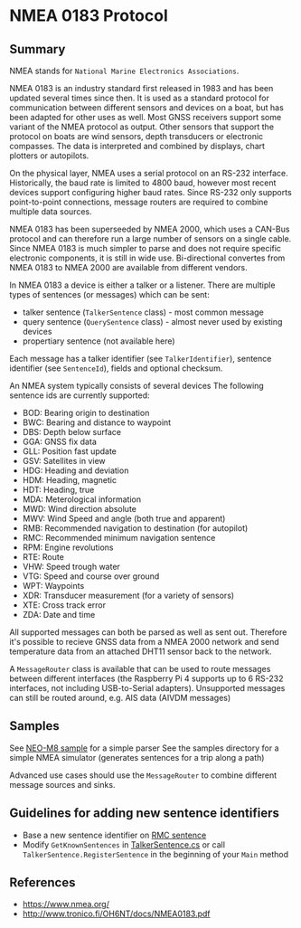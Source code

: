 ﻿# NMEA 0183 Protocol

## Summary

NMEA stands for `National Marine Electronics Associations`.

NMEA 0183 is an industry standard first released in 1983 and has been updated several times since then. It is used as a standard protocol 
for communication between different sensors and devices on a boat, but has been adapted for other uses as well. Most GNSS receivers
support some variant of the NMEA protocol as output. Other sensors that support the protocol on boats are wind sensors, depth transducers
or electronic compasses. The data is interpreted and combined by displays, chart plotters or autopilots.

On the physical layer, NMEA uses a serial protocol on an RS-232 interface. Historically, the baud rate is limited to 4800 baud, however
most recent devices support configuring higher baud rates. Since RS-232 only supports point-to-point connections, message routers are
required to combine multiple data sources.

NMEA 0183 has been superseeded by NMEA 2000, which uses a CAN-Bus protocol and can therefore run a large number of sensors on a single cable.
Since NMEA 0183 is much simpler to parse and does not require specific electronic components, it is still in wide use. Bi-directional convertes
from NMEA 0183 to NMEA 2000 are available from different vendors.

In NMEA 0183 a device is either a talker or a listener. There are multiple types of sentences (or messages) which can be sent:
- talker sentence (`TalkerSentence` class) - most common message
- query sentence (`QuerySentence` class) - almost never used by existing devices
- propertiary sentence (not available here)

Each message has a talker identifier (see `TalkerIdentifier`), sentence identifier (see `SentenceId`), fields and optional checksum.

An NMEA system typically consists of several devices 
The following sentence ids are currently supported:

- BOD: Bearing origin to destination
- BWC: Bearing and distance to waypoint
- DBS: Depth below surface
- GGA: GNSS fix data
- GLL: Position fast update
- GSV: Satellites in view
- HDG: Heading and deviation
- HDM: Heading, magnetic
- HDT: Heading, true
- MDA: Meterological information
- MWD: Wind direction absolute
- MWV: Wind Speed and angle (both true and apparent)
- RMB: Recommended navigation to destination (for autopilot)
- RMC: Recommended minimum navigation sentence
- RPM: Engine revolutions
- RTE: Route
- VHW: Speed trough water
- VTG: Speed and course over ground
- WPT: Waypoints
- XDR: Transducer measurement (for a variety of sensors)
- XTE: Cross track error
- ZDA: Date and time

All supported messages can both be parsed as well as sent out. Therefore it's possible to recieve GNSS data from a NMEA 2000 network and
send temperature data from an attached DHT11 sensor back to the network.

A `MessageRouter` class is available that can be used to route messages between different interfaces (the Raspberry Pi 4 supports up to 
6 RS-232 interfaces, not including USB-to-Serial adapters).
Unsupported messages can still be routed around, e.g. AIS data (AIVDM messages)

## Samples

See [NEO-M8 sample](../samples/NEO-M8-README.md) for a simple parser
See the samples directory for a simple NMEA simulator (generates sentences for a trip along a path)

Advanced use cases should use the `MessageRouter` to combine different message sources and sinks.

## Guidelines for adding new sentence identifiers

- Base a new sentence identifier on [RMC sentence](Sentences/RecommendedMinimumNavigationInformation.cs)
- Modify `GetKnownSentences` in [TalkerSentence.cs](TalkerSentence.cs) or call `TalkerSentence.RegisterSentence` in the beginning of your `Main` method

## References 

- https://www.nmea.org/
- http://www.tronico.fi/OH6NT/docs/NMEA0183.pdf
